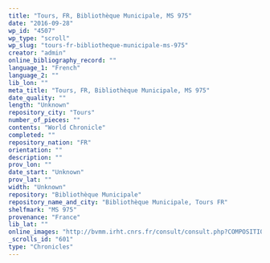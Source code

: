 ```yaml
---
title: "Tours, FR, Bibliothèque Municipale, MS 975"
date: "2016-09-28"
wp_id: "4507"
wp_type: "scroll"
wp_slug: "tours-fr-bibliotheque-municipale-ms-975"
creator: "admin"
online_bibliography_record: ""
language_1: "French"
language_2: ""
lib_lon: ""
meta_title: "Tours, FR, Bibliothèque Municipale, MS 975"
date_quality: ""
length: "Unknown"
repository_city: "Tours"
number_of_pieces: ""
contents: "World Chronicle"
completed: ""
repository_nation: "FR"
orientation: ""
description: ""
prov_lon: ""
date_start: "Unknown"
prov_lat: ""
width: "Unknown"
repository: "Bibliothèque Municipale"
repository_name_and_city: "Bibliothèque Municipale, Tours FR"
shelfmark: "MS 975"
provenance: "France"
lib_lat: ""
online_images: "http://bvmm.irht.cnrs.fr/consult/consult.php?COMPOSITION_ID=2626&corpus=decor"
_scrolls_id: "601"
type: "Chronicles"
---
```



